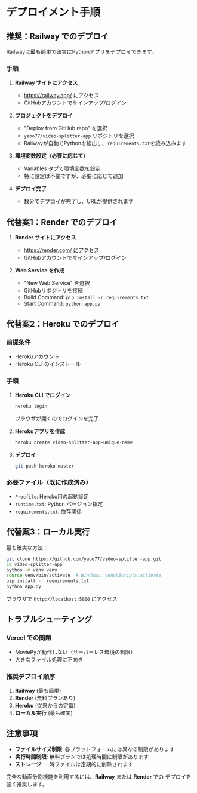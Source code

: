 # デプロイメント手順

## 推奨：Railway でのデプロイ

Railwayは最も簡単で確実にPythonアプリをデプロイできます。

### 手順

1. **Railway サイトにアクセス**
   - https://railway.app/ にアクセス
   - GitHubアカウントでサインアップ/ログイン

2. **プロジェクトをデプロイ**
   - "Deploy from GitHub repo" を選択
   - `yaoo77/video-splitter-app` リポジトリを選択
   - Railwayが自動でPythonを検出し、`requirements.txt`を読み込みます

3. **環境変数設定（必要に応じて）**
   - Variables タブで環境変数を設定
   - 特に設定は不要ですが、必要に応じて追加

4. **デプロイ完了**
   - 数分でデプロイが完了し、URLが提供されます

## 代替案1：Render でのデプロイ

1. **Render サイトにアクセス**
   - https://render.com/ にアクセス
   - GitHubアカウントでサインアップ/ログイン

2. **Web Service を作成**
   - "New Web Service" を選択
   - GitHubリポジトリを接続
   - Build Command: `pip install -r requirements.txt`
   - Start Command: `python app.py`

## 代替案2：Heroku でのデプロイ

### 前提条件
- Herokuアカウント
- Heroku CLI のインストール

### 手順

1. **Heroku CLI でログイン**
   ```bash
   heroku login
   ```
   ブラウザが開くのでログインを完了

2. **Herokuアプリを作成**
   ```bash
   heroku create video-splitter-app-unique-name
   ```

3. **デプロイ**
   ```bash
   git push heroku master
   ```

### 必要ファイル（既に作成済み）
- `Procfile`: Heroku用の起動設定
- `runtime.txt`: Python バージョン指定
- `requirements.txt`: 依存関係

## 代替案3：ローカル実行

最も確実な方法：

```bash
git clone https://github.com/yaoo77/video-splitter-app.git
cd video-splitter-app
python -m venv venv
source venv/bin/activate  # Windows: venv\Scripts\activate
pip install -r requirements.txt
python app.py
```

ブラウザで `http://localhost:5000` にアクセス

## トラブルシューティング

### Vercel での問題
- MoviePyが動作しない（サーバーレス環境の制限）
- 大きなファイル処理に不向き

### 推奨デプロイ順序
1. **Railway** (最も簡単)
2. **Render** (無料プランあり)
3. **Heroku** (従来からの定番)
4. **ローカル実行** (最も確実)

## 注意事項

- **ファイルサイズ制限**: 各プラットフォームには異なる制限があります
- **実行時間制限**: 無料プランでは処理時間に制限があります
- **ストレージ**: 一時ファイルは定期的に削除されます

完全な動画分割機能を利用するには、**Railway** または **Render** での デプロイを強く推奨します。